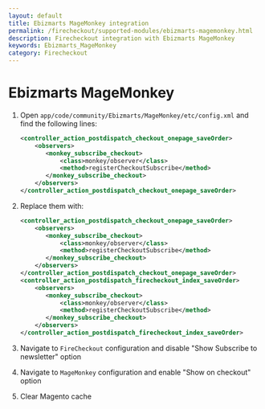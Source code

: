 ```yaml
---
layout: default
title: Ebizmarts MageMonkey integration
permalink: /firecheckout/supported-modules/ebizmarts-magemonkey.html
description: Firecheckout integration with Ebizmarts MageMonkey
keywords: Ebizmarts_MageMonkey
category: Firecheckout
---
```


# Ebizmarts MageMonkey

 1. Open `app/code/community/Ebizmarts/MageMonkey/etc/config.xml` and find the following lines:

    ```xml
    <controller_action_postdispatch_checkout_onepage_saveOrder>
        <observers>
           <monkey_subscribe_checkout>
               <class>monkey/observer</class>
               <method>registerCheckoutSubscribe</method>
           </monkey_subscribe_checkout>
        </observers>
    </controller_action_postdispatch_checkout_onepage_saveOrder>
    ```

 2. Replace them with:

    ```xml
    <controller_action_postdispatch_checkout_onepage_saveOrder>
        <observers>
           <monkey_subscribe_checkout>
               <class>monkey/observer</class>
               <method>registerCheckoutSubscribe</method>
           </monkey_subscribe_checkout>
        </observers>
    </controller_action_postdispatch_checkout_onepage_saveOrder>
    <controller_action_postdispatch_firecheckout_index_saveOrder>
        <observers>
           <monkey_subscribe_checkout>
               <class>monkey/observer</class>
               <method>registerCheckoutSubscribe</method>
           </monkey_subscribe_checkout>
        </observers>
    </controller_action_postdispatch_firecheckout_index_saveOrder>
    ```

 3. Navigate to `FireCheckout` configuration and disable
 "Show Subscribe to newsletter" option
 4. Navigate to `MageMonkey` configuration and enable "Show on checkout" option
 5. Clear Magento cache
